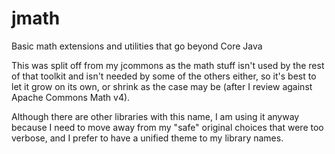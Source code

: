 # jmath

Basic math extensions and utilities that go beyond Core Java

This was split off from my jcommons as the math stuff isn't used by the rest of that toolkit and isn't needed by some of the others either, so it's best to let it grow on its own, or shrink as the case may be (after I review against Apache Commons Math v4).

Although there are other libraries with this name, I am using it anyway because I need to move away from my "safe" original choices that were too verbose, and I prefer to have a unified theme to my library names.
